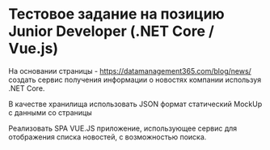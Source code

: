 # Тестовое задание на позицию Junior Developer (.NET Core / Vue.js)

На основании страницы - https://datamanagement365.com/blog/news/ создать сервис получения информации о новостях
компании используя .NET Core. 

В качестве хранилища
использовать JSON формат статический MockUp c
данными со страницы


Реализовать SPA VUE.JS приложение, использующее
сервис для отображения списка новостей, с возможностью
поиска.


